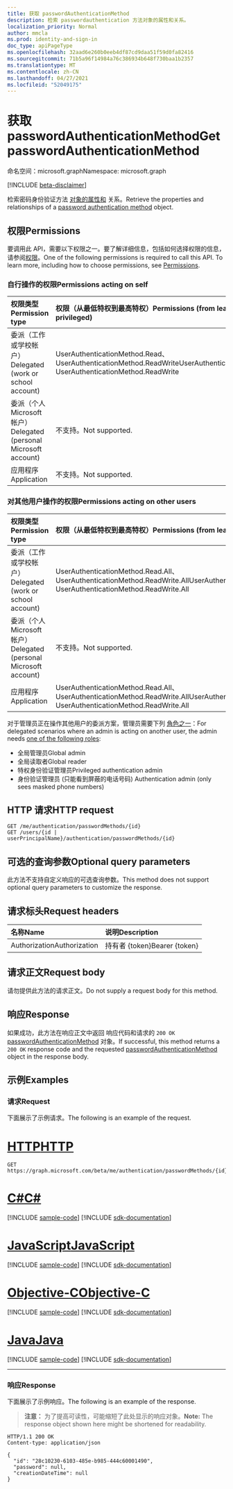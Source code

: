 ```yaml
---
title: 获取 passwordAuthenticationMethod
description: 检索 passwordauthentication 方法对象的属性和关系。
localization_priority: Normal
author: mmcla
ms.prod: identity-and-sign-in
doc_type: apiPageType
ms.openlocfilehash: 32aad6e260b0eeb4df87cd9daa51f59d0fa82416
ms.sourcegitcommit: 71b5a96f14984a76c386934b648f730baa1b2357
ms.translationtype: MT
ms.contentlocale: zh-CN
ms.lasthandoff: 04/27/2021
ms.locfileid: "52049175"
---
```

# <a name="get-passwordauthenticationmethod"></a><span data-ttu-id="d33e7-103">获取 passwordAuthenticationMethod</span><span class="sxs-lookup"><span data-stu-id="d33e7-103">Get passwordAuthenticationMethod</span></span>

<span data-ttu-id="d33e7-104">命名空间：microsoft.graph</span><span class="sxs-lookup"><span data-stu-id="d33e7-104">Namespace: microsoft.graph</span></span>

[!INCLUDE [beta-disclaimer](../../includes/beta-disclaimer.md)]

<span data-ttu-id="d33e7-105">检索密码身份验证方法 [对象的属性和](../resources/passwordauthenticationmethod.md) 关系。</span><span class="sxs-lookup"><span data-stu-id="d33e7-105">Retrieve the properties and relationships of a [password authentication method](../resources/passwordauthenticationmethod.md) object.</span></span> 

## <a name="permissions"></a><span data-ttu-id="d33e7-106">权限</span><span class="sxs-lookup"><span data-stu-id="d33e7-106">Permissions</span></span>

<span data-ttu-id="d33e7-p101">要调用此 API，需要以下权限之一。要了解详细信息，包括如何选择权限的信息，请参阅[权限](/graph/permissions-reference)。</span><span class="sxs-lookup"><span data-stu-id="d33e7-p101">One of the following permissions is required to call this API. To learn more, including how to choose permissions, see [Permissions](/graph/permissions-reference).</span></span>

### <a name="permissions-acting-on-self"></a><span data-ttu-id="d33e7-109">自行操作的权限</span><span class="sxs-lookup"><span data-stu-id="d33e7-109">Permissions acting on self</span></span>

|<span data-ttu-id="d33e7-110">权限类型</span><span class="sxs-lookup"><span data-stu-id="d33e7-110">Permission type</span></span>      | <span data-ttu-id="d33e7-111">权限（从最低特权到最高特权）</span><span class="sxs-lookup"><span data-stu-id="d33e7-111">Permissions (from least to most privileged)</span></span>              |
|:---------------------------------------|:-------------------------|
| <span data-ttu-id="d33e7-112">委派（工作或学校帐户）</span><span class="sxs-lookup"><span data-stu-id="d33e7-112">Delegated (work or school account)</span></span>     | <span data-ttu-id="d33e7-113">UserAuthenticationMethod.Read、UserAuthenticationMethod.ReadWrite</span><span class="sxs-lookup"><span data-stu-id="d33e7-113">UserAuthenticationMethod.Read, UserAuthenticationMethod.ReadWrite</span></span> |
| <span data-ttu-id="d33e7-114">委派（个人 Microsoft 帐户）</span><span class="sxs-lookup"><span data-stu-id="d33e7-114">Delegated (personal Microsoft account)</span></span> | <span data-ttu-id="d33e7-115">不支持。</span><span class="sxs-lookup"><span data-stu-id="d33e7-115">Not supported.</span></span> |
| <span data-ttu-id="d33e7-116">应用程序</span><span class="sxs-lookup"><span data-stu-id="d33e7-116">Application</span></span>                            | <span data-ttu-id="d33e7-117">不支持。</span><span class="sxs-lookup"><span data-stu-id="d33e7-117">Not supported.</span></span> |

### <a name="permissions-acting-on-other-users"></a><span data-ttu-id="d33e7-118">对其他用户操作的权限</span><span class="sxs-lookup"><span data-stu-id="d33e7-118">Permissions acting on other users</span></span>

|<span data-ttu-id="d33e7-119">权限类型</span><span class="sxs-lookup"><span data-stu-id="d33e7-119">Permission type</span></span>      | <span data-ttu-id="d33e7-120">权限（从最低特权到最高特权）</span><span class="sxs-lookup"><span data-stu-id="d33e7-120">Permissions (from least to most privileged)</span></span>              |
|:---------------------------------------|:-------------------------|
| <span data-ttu-id="d33e7-121">委派（工作或学校帐户）</span><span class="sxs-lookup"><span data-stu-id="d33e7-121">Delegated (work or school account)</span></span>     | <span data-ttu-id="d33e7-122">UserAuthenticationMethod.Read.All、UserAuthenticationMethod.ReadWrite.All</span><span class="sxs-lookup"><span data-stu-id="d33e7-122">UserAuthenticationMethod.Read.All, UserAuthenticationMethod.ReadWrite.All</span></span> |
| <span data-ttu-id="d33e7-123">委派（个人 Microsoft 帐户）</span><span class="sxs-lookup"><span data-stu-id="d33e7-123">Delegated (personal Microsoft account)</span></span> | <span data-ttu-id="d33e7-124">不支持。</span><span class="sxs-lookup"><span data-stu-id="d33e7-124">Not supported.</span></span> |
| <span data-ttu-id="d33e7-125">应用程序</span><span class="sxs-lookup"><span data-stu-id="d33e7-125">Application</span></span>                            | <span data-ttu-id="d33e7-126">UserAuthenticationMethod.Read.All、UserAuthenticationMethod.ReadWrite.All</span><span class="sxs-lookup"><span data-stu-id="d33e7-126">UserAuthenticationMethod.Read.All, UserAuthenticationMethod.ReadWrite.All</span></span> |

<span data-ttu-id="d33e7-127">对于管理员正在操作其他用户的委派方案，管理员需要下列 [角色之一](/azure/active-directory/users-groups-roles/directory-assign-admin-roles#available-roles)：</span><span class="sxs-lookup"><span data-stu-id="d33e7-127">For delegated scenarios where an admin is acting on another user, the admin needs [one of the following roles](/azure/active-directory/users-groups-roles/directory-assign-admin-roles#available-roles):</span></span>
* <span data-ttu-id="d33e7-128">全局管理员</span><span class="sxs-lookup"><span data-stu-id="d33e7-128">Global admin</span></span>
* <span data-ttu-id="d33e7-129">全局读取者</span><span class="sxs-lookup"><span data-stu-id="d33e7-129">Global reader</span></span>
* <span data-ttu-id="d33e7-130">特权身份验证管理员</span><span class="sxs-lookup"><span data-stu-id="d33e7-130">Privileged authentication admin</span></span>
* <span data-ttu-id="d33e7-131">身份验证管理员 (只能看到屏蔽的电话号码) </span><span class="sxs-lookup"><span data-stu-id="d33e7-131">Authentication admin (only sees masked phone numbers)</span></span>

## <a name="http-request"></a><span data-ttu-id="d33e7-132">HTTP 请求</span><span class="sxs-lookup"><span data-stu-id="d33e7-132">HTTP request</span></span>

<!-- { "blockType": "ignored" } -->

```http
GET /me/authentication/passwordMethods/{id}
GET /users/{id | userPrincipalName}/authentication/passwordMethods/{id}
```

## <a name="optional-query-parameters"></a><span data-ttu-id="d33e7-133">可选的查询参数</span><span class="sxs-lookup"><span data-stu-id="d33e7-133">Optional query parameters</span></span>

<span data-ttu-id="d33e7-134">此方法不支持自定义响应的可选查询参数。</span><span class="sxs-lookup"><span data-stu-id="d33e7-134">This method does not support optional query parameters to customize the response.</span></span>

## <a name="request-headers"></a><span data-ttu-id="d33e7-135">请求标头</span><span class="sxs-lookup"><span data-stu-id="d33e7-135">Request headers</span></span>

| <span data-ttu-id="d33e7-136">名称</span><span class="sxs-lookup"><span data-stu-id="d33e7-136">Name</span></span>      |<span data-ttu-id="d33e7-137">说明</span><span class="sxs-lookup"><span data-stu-id="d33e7-137">Description</span></span>|
|:----------|:----------|
| <span data-ttu-id="d33e7-138">Authorization</span><span class="sxs-lookup"><span data-stu-id="d33e7-138">Authorization</span></span> | <span data-ttu-id="d33e7-139">持有者 {token}</span><span class="sxs-lookup"><span data-stu-id="d33e7-139">Bearer {token}</span></span> |

## <a name="request-body"></a><span data-ttu-id="d33e7-140">请求正文</span><span class="sxs-lookup"><span data-stu-id="d33e7-140">Request body</span></span>

<span data-ttu-id="d33e7-141">请勿提供此方法的请求正文。</span><span class="sxs-lookup"><span data-stu-id="d33e7-141">Do not supply a request body for this method.</span></span>

## <a name="response"></a><span data-ttu-id="d33e7-142">响应</span><span class="sxs-lookup"><span data-stu-id="d33e7-142">Response</span></span>

<span data-ttu-id="d33e7-143">如果成功，此方法在响应正文中返回 响应代码和请求的 `200 OK` [passwordAuthenticationMethod](../resources/passwordauthenticationmethod.md) 对象。</span><span class="sxs-lookup"><span data-stu-id="d33e7-143">If successful, this method returns a `200 OK` response code and the requested [passwordAuthenticationMethod](../resources/passwordauthenticationmethod.md) object in the response body.</span></span>

## <a name="examples"></a><span data-ttu-id="d33e7-144">示例</span><span class="sxs-lookup"><span data-stu-id="d33e7-144">Examples</span></span>

### <a name="request"></a><span data-ttu-id="d33e7-145">请求</span><span class="sxs-lookup"><span data-stu-id="d33e7-145">Request</span></span>

<span data-ttu-id="d33e7-146">下面展示了示例请求。</span><span class="sxs-lookup"><span data-stu-id="d33e7-146">The following is an example of the request.</span></span>

# <a name="http"></a>[<span data-ttu-id="d33e7-147">HTTP</span><span class="sxs-lookup"><span data-stu-id="d33e7-147">HTTP</span></span>](#tab/http)
<!-- {
  "blockType": "request",
  "name": "get_passwordauthenticationmethod"
}-->

```msgraph-interactive
GET https://graph.microsoft.com/beta/me/authentication/passwordMethods/{id}
```
# <a name="c"></a>[<span data-ttu-id="d33e7-148">C#</span><span class="sxs-lookup"><span data-stu-id="d33e7-148">C#</span></span>](#tab/csharp)
[!INCLUDE [sample-code](../includes/snippets/csharp/get-passwordauthenticationmethod-csharp-snippets.md)]
[!INCLUDE [sdk-documentation](../includes/snippets/snippets-sdk-documentation-link.md)]

# <a name="javascript"></a>[<span data-ttu-id="d33e7-149">JavaScript</span><span class="sxs-lookup"><span data-stu-id="d33e7-149">JavaScript</span></span>](#tab/javascript)
[!INCLUDE [sample-code](../includes/snippets/javascript/get-passwordauthenticationmethod-javascript-snippets.md)]
[!INCLUDE [sdk-documentation](../includes/snippets/snippets-sdk-documentation-link.md)]

# <a name="objective-c"></a>[<span data-ttu-id="d33e7-150">Objective-C</span><span class="sxs-lookup"><span data-stu-id="d33e7-150">Objective-C</span></span>](#tab/objc)
[!INCLUDE [sample-code](../includes/snippets/objc/get-passwordauthenticationmethod-objc-snippets.md)]
[!INCLUDE [sdk-documentation](../includes/snippets/snippets-sdk-documentation-link.md)]

# <a name="java"></a>[<span data-ttu-id="d33e7-151">Java</span><span class="sxs-lookup"><span data-stu-id="d33e7-151">Java</span></span>](#tab/java)
[!INCLUDE [sample-code](../includes/snippets/java/get-passwordauthenticationmethod-java-snippets.md)]
[!INCLUDE [sdk-documentation](../includes/snippets/snippets-sdk-documentation-link.md)]

---


### <a name="response"></a><span data-ttu-id="d33e7-152">响应</span><span class="sxs-lookup"><span data-stu-id="d33e7-152">Response</span></span>

<span data-ttu-id="d33e7-153">下面展示了示例响应。</span><span class="sxs-lookup"><span data-stu-id="d33e7-153">The following is an example of the response.</span></span>

> <span data-ttu-id="d33e7-154">**注意：** 为了提高可读性，可能缩短了此处显示的响应对象。</span><span class="sxs-lookup"><span data-stu-id="d33e7-154">**Note:** The response object shown here might be shortened for readability.</span></span>

<!-- {
  "blockType": "response",
  "truncated": true,
  "@odata.type": "microsoft.graph.passwordAuthenticationMethod"
} -->

```http
HTTP/1.1 200 OK
Content-type: application/json

{
  "id": "28c10230-6103-485e-b985-444c60001490",
  "password": null,
  "creationDateTime": null
}
```

<!-- uuid: 16cd6b66-4b1a-43a1-adaf-3a886856ed98
2019-02-04 14:57:30 UTC -->
<!-- {
  "type": "#page.annotation",
  "description": "Get passwordAuthenticationMethod",
  "keywords": "",
  "section": "documentation",
  "tocPath": ""
}-->
